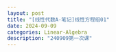 ```yaml
---
layout: post
title: "[线性代数A-笔记]线性方程组01"
date: 2024-09-09
categories: Linear-Algebra
description: "240909第一次课"
---
```

<!-- ![](../assets/pdfs/la-01.pdf) -->

<object data="../assets/pdfs/la-01.pdf" width="1000" height="1000" type='application/pdf'></object>
